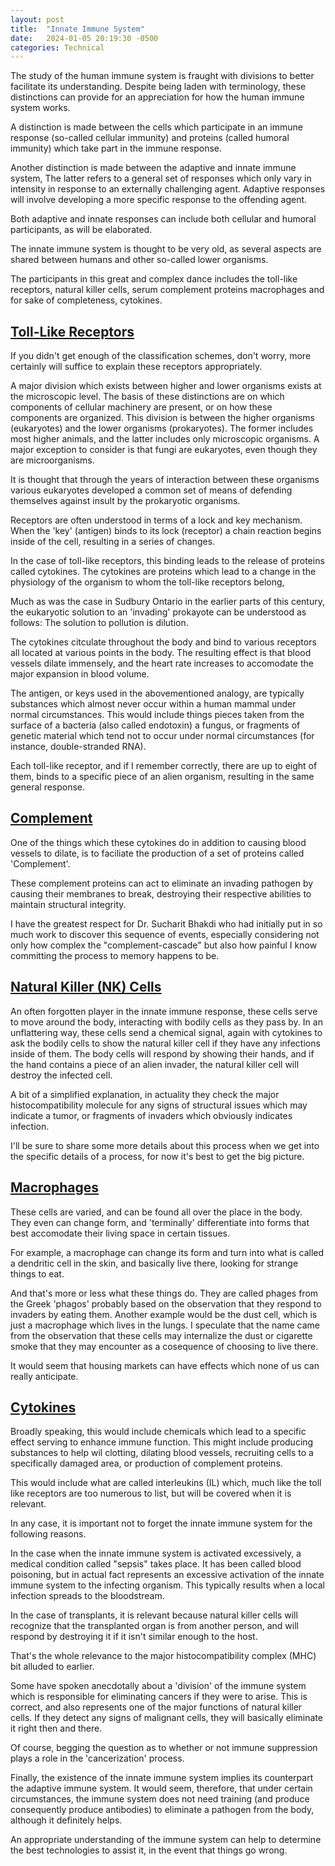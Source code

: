 ```yaml
---
layout: post
title:  "Innate Immune System"
date:   2024-01-05 20:19:30 -0500
categories: Technical 
---
```

The study of the human immune system is fraught with divisions to better
facilitate its understanding. Despite being laden with terminology, 
these distinctions can provide for an appreciation for how the human
immune system works.  

A distinction is made between the cells which participate in an immune response
(so-called cellular immunity) and proteins (called humoral immunity) which
take part in the immune response. 

Another distinction is made between the adaptive and innate immune system, 
The latter refers to a general set of responses which only vary in intensity
in response to an externally challenging agent. Adaptive responses will
involve developing a more specific response to the offending agent. 

Both adaptive and innate responses can include both cellular and humoral
participants, as will be elaborated.

The innate immune system is thought to be very old, as several aspects 
are shared between humans and other so-called lower organisms. 

The participants in this great and complex dance includes
the toll-like receptors, natural killer cells, serum complement proteins
macrophages and for sake of completeness, cytokines. 

## <u>Toll-Like Receptors</u>

If you didn't get enough of the classification schemes, don't worry,
more certainly will suffice to explain these receptors appropriately. 

A major division which exists between higher and lower organisms exists
at the microscopic level. The basis of these distinctions are on which 
components of cellular machinery are present, or on how these components
are organized. This division is between the higher organisms (eukaryotes)
and the lower organisms (prokaryotes). The former includes most higher 
animals, and the latter includes only microscopic organisms. A major 
exception to consider is that fungi are eukaryotes, even though they 
are microorganisms.

It is thought that through the years of interaction between these organisms
various eukaryotes developed a common set of means of defending themselves
against insult by the prokaryotic organisms. 

Receptors are often understood in terms of a lock and key mechanism. 
When the 'key' (antigen) binds to its lock (receptor) a chain reaction 
begins inside of the cell, resulting in a series of changes. 

In the case of toll-like receptors, this binding leads to the release of 
proteins called cytokines. The cytokines are proteins which lead to a change
in the physiology of the organism to whom the toll-like receptors belong,

Much as was the case in Sudbury Ontario in the earlier parts of this century,
the eukaryotic solution to an 'invading' prokayote can be understood as follows:
The solution to pollution is dilution. 

The cytokines citculate throughout the body and bind to various receptors 
all located at various points in the body. The resulting effect is that 
blood vessels dilate immensely, and the heart rate increases to accomodate
the major expansion in blood volume. 

The antigen, or keys used in the abovementioned analogy, are typically
substances which almost never occur within a human mammal under normal 
circumstances. This would include things pieces taken from the surface
of a bacteria (also called endotoxin) a fungus, or fragments of genetic
material which tend not to occur under normal circumstances (for instance,
double-stranded RNA).

Each toll-like receptor, and if I remember correctly, there are up to eight 
of them, binds to a specific piece of an alien organism, resulting in the
same general response. 

## <u>Complement</u> 

One of the things which these cytokines do in addition to causing blood 
vessels to dilate, is to faciliate the production of a set of proteins 
called 'Complement'. 

These complement proteins can act to eliminate an invading pathogen by 
causing their membranes to break, destroying their respective abilities to
maintain structural integrity. 

I have the greatest respect for Dr. Sucharit Bhakdi who had initially 
put in so much work to discover this sequence of events, especially 
considering not only how complex the "complement-cascade" but also 
how painful I know committing the process to memory happens to be. 

## <u>Natural Killer (NK) Cells</u>

An often forgotten player in the innate immune response, these cells 
serve to move around the body, interacting with bodily cells as they pass
by. In an unflattering way, these cells send a chemical signal, again
with cytokines to ask the bodily cells to show the natural killer cell
if they have any infections inside of them. The body cells will respond
by showing their hands, and if the hand contains a piece of an alien 
invader, the natural killer cell will destroy the infected cell. 

A bit of a simplified explanation, in actuality they check the major 
histocompatibility molecule for any signs of structural issues which may 
indicate a tumor, or fragments of invaders which obviously indicates infection.

I'll be sure to share some more details about this process when we get 
into the specific details of a process, for now it's best to get the big
picture. 

## <u>Macrophages</u>

These cells are varied, and can be found all over the place in the body.
They even can change form, and 'terminally' differentiate into forms that
best accomodate their living space in certain tissues. 

For example, a macrophage can change its form and turn into what is called
a dendritic cell in the skin, and basically live there, looking for 
strange things to eat.

And that's more or less what these things do. They are called phages from
the Greek 'phagos' probably based on the observation that they respond 
to invaders by eating them. Another example would be the dust cell, which 
is just a macrophage which lives in the lungs. I speculate that the name
came from the observation that these cells may internalize the dust or 
cigarette smoke that they may encounter as a cosequence of choosing to 
live there. 

It would seem that housing markets can have effects which none of us 
can really anticipate. 

## <u>Cytokines</u>

Broadly speaking, this would include chemicals which lead to a specific 
effect serving to enhance immune function. This might include producing
substances to help wil clotting, dilating blood vessels, recruiting cells
to a specifically damaged area, or production of complement proteins.

This would include what are called interleukins (IL) which, much like the
toll like receptors are too numerous to list, but will be covered when it
is relevant. 

In any case, it is important not to forget the innate immune system for 
the following reasons.

In the case when the innate immune system is activated excessively, a medical
condition called "sepsis" takes place. It has been called blood poisoning, 
but in actual fact represents an excessive activation of the innate immune
system to the infecting organism. This typically results when a local infection
spreads to the bloodstream.

In the case of transplants, it is relevant because natural killer cells will 
recognize that the transplanted organ is from another person, and will respond 
by destroying it if it isn't similar enough to the host. 

That's the whole relevance to the major histocompatibility complex (MHC) 
bit alluded to earlier.

Some have spoken anecdotally about a 'division' of the immune system which
is responsible for eliminating cancers if they were to arise. This is 
correct, and also represents one of the major functions of natural killer 
cells. If they detect any signs of malignant cells, they will basically 
eliminate it right then and there. 

Of course, begging the question as to whether or not immune suppression 
plays a role in the 'cancerization' process.

Finally, the existence of the innate immune system implies its counterpart
the adaptive immune system. It would seem, therefore, that under certain
circumstances, the immune system does not need training (and produce 
consequently produce antibodies) to eliminate a pathogen from the body, 
although it definitely helps. 

An appropriate understanding of the immune system can help to determine 
the best technologies to assist it, in the event that things go wrong. 



